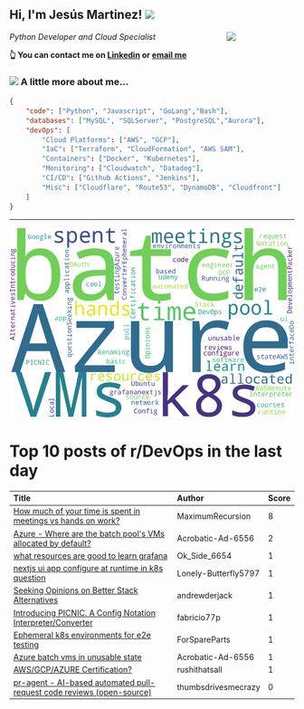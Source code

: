 <!--
**jmartinezl/jmartinezl** is a ✨ _special_ ✨ repository because its `README.md` (this file) appears on your GitHub profile.

Here are some ideas to get you started:

- 🔭 I’m currently working on ...
- 🌱 I’m currently learning ...
- 👯 I’m looking to collaborate on ...
- 🤔 I’m looking for help with ...
- 💬 Ask me about ...
- 📫 How to reach me: ...
- 😄 Pronouns: ...
- ⚡ Fun fact: ...
-->

<h2>Hi, I'm Jesús Martinez! <img src="https://media.giphy.com/media/WUlplcMpOCEmTGBtBW/giphy.gif" width="30"> </h2>
<img align='right' src="https://media.giphy.com/media/NytMLKyiaIh6VH9SPm/giphy.gif" width="120">
<p><em>Python Developer and Cloud Specialist
</em></p>

**👆 You can contact me on [Linkedin](https://www.linkedin.com/in/jes%C3%BAs-martinez-2b7b10104/) or [email me](mailto:jesus.mtz.lorenzo@gmail.com)**

### <img src="https://media.giphy.com/media/VgCDAzcKvsR6OM0uWg/giphy.gif" width="50"> A little more about me...  

```json
{
    "code": ["Python", "Javascript", "GoLang","Bash"],
    "databases": ["MySQL", "SQLServer", "PostgreSQL","Aurora"],
    "devOps": [
        "Cloud Platforms": ["AWS", "GCP"],
        "IaC": ["Terraform", "CloudFormation", "AWS SAM"],
        "Containers": ["Docker", "Kubernetes"],
        "Monitoring": ["Cloudwatch", "Datadog"],
        "CI/CD": ["Github Actions", "Jenkins"],
        "Misc": ["Cloudflare", "Route53", "DynamoDB", "Cloudfront"]
    ]
}
```
---

![Wordcloud](./cloud.png)

# Top 10 posts of r/DevOps in the last day

| Title | Author | Score |
|:---|:---|:---|
| [How much of your time is spent in meetings vs hands on work?](https://www.reddit.com/r/devops/comments/14y2zjg/how_much_of_your_time_is_spent_in_meetings_vs/) | MaximumRecursion | 8 |
| [Azure - Where are the batch pool's VMs allocated by default?](https://www.reddit.com/r/devops/comments/14yem4w/azure_where_are_the_batch_pools_vms_allocated_by/) | Acrobatic-Ad-6556 | 2 |
| [what resources are good to learn grafana](https://www.reddit.com/r/devops/comments/14xwsju/what_resources_are_good_to_learn_grafana/) | Ok_Side_6654 | 1 |
| [nextjs ui app configure at runtime in k8s question](https://www.reddit.com/r/devops/comments/14y7x5e/nextjs_ui_app_configure_at_runtime_in_k8s_question/) | Lonely-Butterfly5797 | 1 |
| [Seeking Opinions on Better Stack Alternatives](https://www.reddit.com/r/devops/comments/14ygcmo/seeking_opinions_on_better_stack_alternatives/) | andrewderjack | 1 |
| [Introducing PICNIC. A Config Notation Interpreter/Converter](https://www.reddit.com/r/devops/comments/14xssgw/introducing_picnic_a_config_notation/) | fabricio77p | 1 |
| [Ephemeral k8s environments for e2e testing](https://www.reddit.com/r/devops/comments/14y7od7/ephemeral_k8s_environments_for_e2e_testing/) | ForSpareParts | 1 |
| [Azure batch vms in unusable state](https://www.reddit.com/r/devops/comments/14ydyup/azure_batch_vms_in_unusable_state/) | Acrobatic-Ad-6556 | 1 |
| [AWS/GCP/AZURE Certification?](https://www.reddit.com/r/devops/comments/14ygy4m/awsgcpazure_certification/) | rushithatsall | 1 |
| [pr-agent - AI-based automated pull-request code reviews (open-source)](https://www.reddit.com/r/devops/comments/14xreqz/pragent_aibased_automated_pullrequest_code/) | thumbsdrivesmecrazy | 0 |
